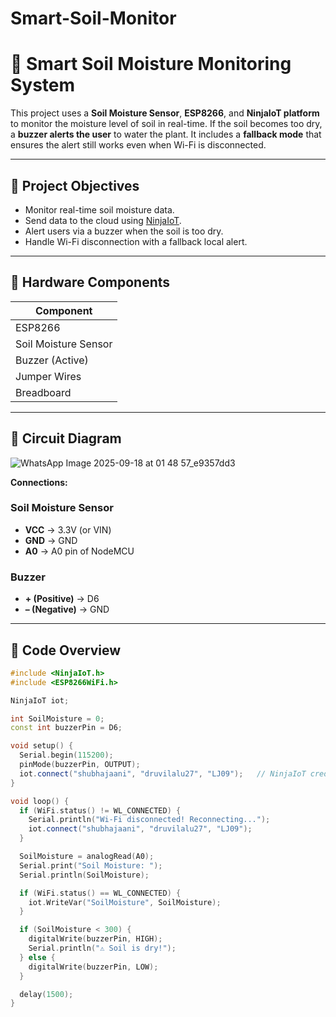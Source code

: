 # Smart-Soil-Monitor
# 🌱 Smart Soil Moisture Monitoring System

This project uses a **Soil Moisture Sensor**, **ESP8266**, and **NinjaIoT platform** to monitor the moisture level of soil in real-time. If the soil becomes too dry, a **buzzer alerts the user** to water the plant. It includes a **fallback mode** that ensures the alert still works even when Wi-Fi is disconnected.

---

## 📌 Project Objectives

- Monitor real-time soil moisture data.
- Send data to the cloud using [NinjaIoT](https://iot.roboninja.in/).
- Alert users via a buzzer when the soil is too dry.
- Handle Wi-Fi disconnection with a fallback local alert.

---

## 🔧 Hardware Components

| Component            
|----------------------
| ESP8266    
| Soil Moisture Sensor
| Buzzer (Active)      
| Jumper Wires         
| Breadboard          

---

## 🔌 Circuit Diagram

![WhatsApp Image 2025-09-18 at 01 48 57_e9357dd3](https://github.com/user-attachments/assets/863598ba-1c0f-4bf0-9a87-f12a088c8320)

**Connections:**

### Soil Moisture Sensor
- **VCC** → 3.3V (or VIN)
- **GND** → GND
- **A0** → A0 pin of NodeMCU

### Buzzer
- **+ (Positive)** → D6
- **– (Negative)** → GND

---

## 📄 Code Overview

```cpp
#include <NinjaIoT.h>
#include <ESP8266WiFi.h>

NinjaIoT iot;

int SoilMoisture = 0;
const int buzzerPin = D6;

void setup() {
  Serial.begin(115200);
  pinMode(buzzerPin, OUTPUT);
  iot.connect("shubhajaani", "druvilalu27", "LJ09");   // NinjaIoT credentials
}

void loop() {
  if (WiFi.status() != WL_CONNECTED) {
    Serial.println("Wi-Fi disconnected! Reconnecting...");
    iot.connect("shubhajaani", "druvilalu27", "LJ09");
  }

  SoilMoisture = analogRead(A0);
  Serial.print("Soil Moisture: ");
  Serial.println(SoilMoisture);

  if (WiFi.status() == WL_CONNECTED) {
    iot.WriteVar("SoilMoisture", SoilMoisture);
  }

  if (SoilMoisture < 300) {
    digitalWrite(buzzerPin, HIGH);
    Serial.println("⚠️ Soil is dry!");
  } else {
    digitalWrite(buzzerPin, LOW);
  }

  delay(1500);
}
